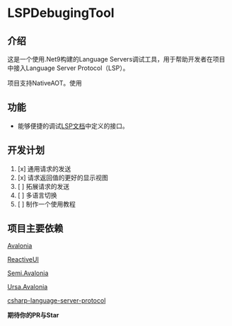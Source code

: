 # LSPDebugingTool

## 介绍
这是一个使用.Net9构建的Language Servers调试工具，用于帮助开发者在项目中接入Language Server Protocol（LSP）。

项目支持NativeAOT。使用
## 功能
* 能够便捷的调试[LSP文档](https://microsoft.github.io/language-server-protocol/specifications/lsp/3.17/specification/)中定义的接口。

## 开发计划
1. [x] 通用请求的发送
2. [x] 请求返回值的更好的显示视图
3. [ ] 拓展请求的发送
4. [ ] 多语言切换
5. [ ] 制作一个使用教程

## 项目主要依赖
[Avalonia](https://github.com/irihitech/Avalonia)

[ReactiveUI](https://github.com/reactiveui/ReactiveUI)

[Semi.Avalonia](https://github.com/irihitech/Semi.Avalonia)

[Ursa.Avalonia](https://github.com/irihitech/Ursa.Avalonia)

[csharp-language-server-protocol](https://github.com/OmniSharp/csharp-language-server-protocol)

**期待你的PR与Star**
